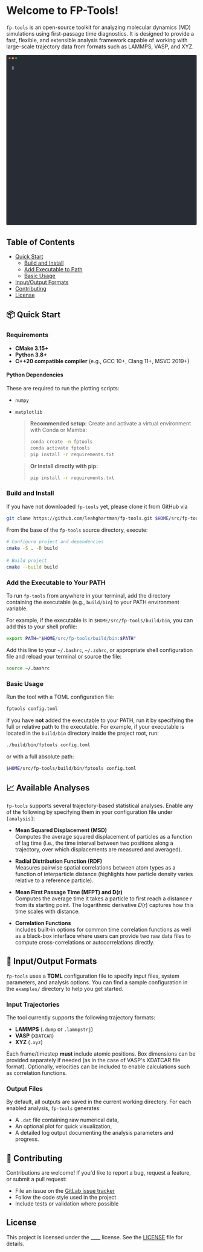 # Welcome to FP-Tools!

`fp-tools` is an open-source toolkit for analyzing molecular dynamics (MD) simulations using first-passage time diagnostics. It is designed to provide a fast, flexible, and extensible analysis framework capable of working with large-scale trajectory data from formats such as LAMMPS, VASP, and XYZ.

![til](/docs/imgs/demo.svg)

## Table of Contents

- [Quick Start](#quick-start)
    - [Build and Install](#build-and-install)
    - [Add Executable to Path](#add-the-executable-to-your-path)
    - [Basic Usage](#basic-usage)
- [Input/Output Formats](#inputoutput-formats)
- [Contributing](#contributing)
- [License](#license)

## 📦 Quick Start <a name="quick-start"></a>

### Requirements

- **CMake 3.15+**
- **Python 3.8+**
- **C++20 compatible compiler** (e.g., GCC 10+, Clang 11+, MSVC 2019+)

#### Python Dependencies
These are required to run the plotting scripts:
- `numpy`
- `matplotlib`

  > **Recommended setup:** 
  > Create and activate a virtual environment with Conda or Mamba:
  >   ```bash
  >   conda create -n fptools
  >   conda activate fptools
  >   pip install -r requirements.txt
  >   ```  

  > **Or install directly with pip:** 
  >   ```bash
  >   pip install -r requirements.txt
  >   ```

### Build and Install

If you have not downloaded ```fp-tools``` yet, please clone it from GitHub via

```bash
git clone https://github.com/leahghartman/fp-tools.git $HOME/src/fp-tools # or whatever path you prefer
```

From the base of the ```fp-tools``` source directory, execute:

```bash
# Configure project and dependencies
cmake -S . -B build

# Build project
cmake --build build
```

### Add the Executable to Your PATH

To run ```fp-tools``` from anywhere in your terminal, add the directory containing the executable (e.g., `build/bin`) to your PATH environment variable.

For example, if the executable is in ```$HOME/src/fp-tools/build/bin```, you can add this to your shell profile:

```bash
export PATH="$HOME/src/fp-tools/build/bin:$PATH"
```

Add this line to your ```~/.bashrc```, ```~/.zshrc```, or appropriate shell configuration file and reload your terminal or source the file:

```bash
source ~/.bashrc
```

### Basic Usage

Run the tool with a TOML configuration file:

```bash
fptools config.toml
```
If you have **not** added the executable to your PATH, run it by specifying the full or relative path to the executable. For example, if your executable is located in the ```build/bin``` directory inside the project root, run:

```bash
./build/bin/fptools config.toml
```

or with a full absolute path:

```bash
$HOME/src/fp-tools/build/bin/fptools config.toml
```

## 📈 Available Analyses <a name="available-analyses"></a>

`fp-tools` supports several trajectory-based statistical analyses. Enable any of the following by specifying them in your configuration file under `[analysis]`:

* **Mean Squared Displacement (MSD)**\
Computes the average squared displacement of particles as a function of lag time (i.e., the time interval between two positions along a trajectory, over which displacements are measured and averaged).

* **Radial Distribution Function (RDF)**\
Measures pairwise spatial correlations between atom types as a function of interparticle distance (highlights how particle density varies relative to a reference particle).

* **Mean First Passage Time (MFPT) and D(r)**\
Computes the average time it takes a particle to first reach a distance $r$ from its starting point. The logarithmic derivative $D(r)$ captures how this time scales with distance.

* **Correlation Functions**\
Includes built-in options for common time correlation functions as well as a black-box interface where users can provide two raw data files to compute cross-correlations or autocorrelations directly.

## 📝 Input/Output Formats <a name="inputoutput-formats"></a>

`fp-tools` uses a **TOML** configuration file to specify input files, system parameters, and analysis options. You can find a sample configuration in the `examples/` directory to help you get started.

### Input Trajectories

The tool currently supports the following trajectory formats:

- **LAMMPS** (`.dump` or `.lammpstrj`)
- **VASP** (`XDATCAR`)
- **XYZ** (`.xyz`)

Each frame/timestep **must** include atomic positions. Box dimensions can be provided separately if needed (as in the case of VASP's XDATCAR file format). Optionally, velocities can be included to enable calculations such as correlation functions.

### Output Files

By default, all outputs are saved in the current working directory. For each enabled analysis, `fp-tools` generates:

- A `.dat` file containing raw numerical data,
- An optional plot for quick visualization,
- A detailed log output documenting the analysis parameters and progress.

## 🤝 Contributing <a name="contributing"></a>

Contributions are welcome! If you'd like to report a bug, request a feature, or submit a pull request:

- File an issue on the [GitLab issue tracker](https://re-git.lanl.gov/fp-tools/-/issues/new)
- Follow the code style used in the project
- Include tests or validation where possible

##  License

This project is licensed under the ____ license. See the [LICENSE](LICENSE) file for details.

